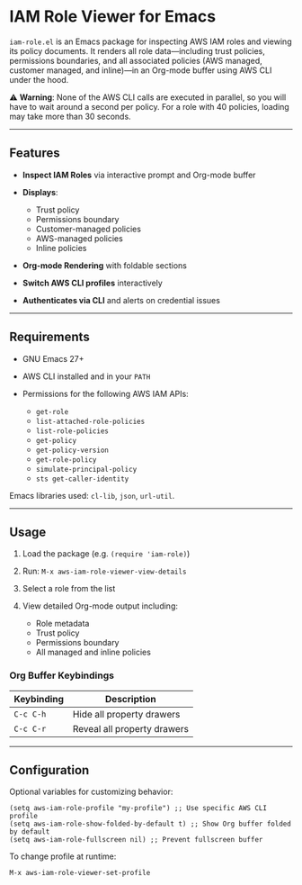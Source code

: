 # IAM Role Viewer for Emacs

`iam-role.el` is an Emacs package for inspecting AWS IAM roles and viewing its policy documents. It renders all role data—including trust policies, permissions boundaries, and all associated policies (AWS managed, customer managed, and inline)—in an Org-mode buffer using AWS CLI under the hood.

⚠️ **Warning**: None of the AWS CLI calls are executed in parallel, so you will have to wait around a second per policy. For a role with 40 policies, loading may take more than 30 seconds.

---

## Features

* **Inspect IAM Roles** via interactive prompt and Org-mode buffer
* **Displays**:

  * Trust policy
  * Permissions boundary
  * Customer-managed policies
  * AWS-managed policies
  * Inline policies
* **Org-mode Rendering** with foldable sections
* **Switch AWS CLI profiles** interactively
* **Authenticates via CLI** and alerts on credential issues

---

## Requirements

* GNU Emacs 27+
* AWS CLI installed and in your `PATH`
* Permissions for the following AWS IAM APIs:

  * `get-role`
  * `list-attached-role-policies`
  * `list-role-policies`
  * `get-policy`
  * `get-policy-version`
  * `get-role-policy`
  * `simulate-principal-policy`
  * `sts get-caller-identity`

Emacs libraries used: `cl-lib`, `json`, `url-util`.

---

## Usage

1. Load the package (e.g. `(require 'iam-role)`)
2. Run:
   `M-x aws-iam-role-viewer-view-details`
3. Select a role from the list
4. View detailed Org-mode output including:

   * Role metadata
   * Trust policy
   * Permissions boundary
   * All managed and inline policies

### Org Buffer Keybindings

| Keybinding | Description                      |
| ---------- | -------------------------------- |
| `C-c C-h`  | Hide all property drawers        |
| `C-c C-r`  | Reveal all property drawers      |

---

## Configuration

Optional variables for customizing behavior:

```elisp
(setq aws-iam-role-profile "my-profile") ;; Use specific AWS CLI profile
(setq aws-iam-role-show-folded-by-default t) ;; Show Org buffer folded by default
(setq aws-iam-role-fullscreen nil) ;; Prevent fullscreen buffer
```

To change profile at runtime:

```elisp
M-x aws-iam-role-viewer-set-profile
```
